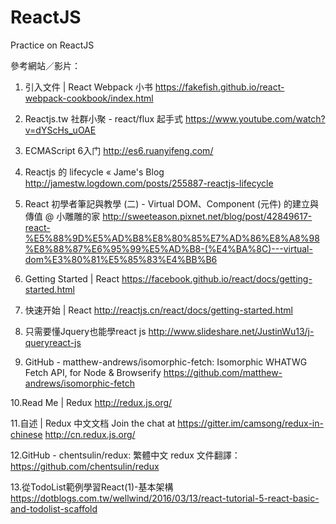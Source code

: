 # ReactJS
Practice on ReactJS

參考網站／影片：

1. 引入文件 | React Webpack 小书
https://fakefish.github.io/react-webpack-cookbook/index.html

2. Reactjs.tw 社群小聚 - react/flux 起手式
https://www.youtube.com/watch?v=dYScHs_uOAE

3. ECMAScript 6入门
http://es6.ruanyifeng.com/

4. Reactjs 的 lifecycle « Jame's Blog
http://jamestw.logdown.com/posts/255887-reactjs-lifecycle

5. React 初學者筆記與教學 (二) - Virtual DOM、Component (元件) 的建立與傳值 @ 小雕雕的家
http://sweeteason.pixnet.net/blog/post/42849617-react-%E5%88%9D%E5%AD%B8%E8%80%85%E7%AD%86%E8%A8%98%E8%88%87%E6%95%99%E5%AD%B8-(%E4%BA%8C)---virtual-dom%E3%80%81%E5%85%83%E4%BB%B6

6. Getting Started | React
https://facebook.github.io/react/docs/getting-started.html

7. 快速开始 | React
http://reactjs.cn/react/docs/getting-started.html

8. 只需要懂Jquery也能學react js
http://www.slideshare.net/JustinWu13/j-queryreact-js

9. GitHub - matthew-andrews/isomorphic-fetch: Isomorphic WHATWG Fetch API, for Node & Browserify
https://github.com/matthew-andrews/isomorphic-fetch

10.Read Me | Redux
http://redux.js.org/

11.自述 | Redux 中文文档 Join the chat at https://gitter.im/camsong/redux-in-chinese
http://cn.redux.js.org/

12.GitHub - chentsulin/redux: 繁體中文 redux 文件翻譯：
https://github.com/chentsulin/redux

13.從TodoList範例學習React(1)-基本架構
https://dotblogs.com.tw/wellwind/2016/03/13/react-tutorial-5-react-basic-and-todolist-scaffold
